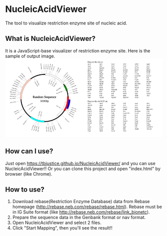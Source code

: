 # NucleicAcidViewer
The tool to visualize restriction enzyme site of nucleic acid.
## What is NucleicAcidViewer?
It is a JavaScript-base visualizer of restriction enzyme site. Here is the sample of output image.
![sampleresult](sampledata/result_plasmid.svg)
## How can I use?
Just open https://tbjustice.github.io/NucleicAcidViewer/ and you can use NucleicAcidViewer!! Or you can clone this project and open "index.html" by browser (like Chrome).
## How to use?
1. Download rebase(Restriction Enzyme Database) data from Rebase homepage (http://rebase.neb.com/rebase/rebase.html). Rebase must be in IG Suite format (like http://rebase.neb.com/rebase/link_bionetc).
2. Prepare the sequence data in the Genbank format or nav format.
3. Open NucleicAcidViewer and select 2 files.
4. Click "Start Mapping", then you'll see the result!!

